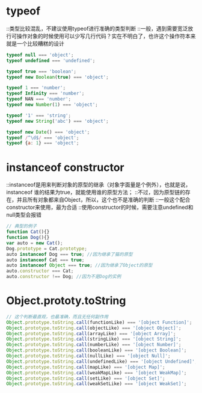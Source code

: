 
# typeof
::类型比较混乱，不建议使用typeof进行准确的类型判断
::一般，遇到需要宽泛放行可操作对象的时候使用可以少写几行代码？实在不明白了，也许这个操作符本来就是一个比较糟糕的设计
``` js
typeof null === 'object';
typeof undefined === 'undefined';

typeof true === 'boolean';
typeof new Boolean(true) === 'object'; 

typeof 1 === 'number';
typeof Infinity === 'number';
typeof NAN === 'number';
typeof new Number(1) === 'object'; 

typeof '1' === 'string';
typeof new String('abc') === 'object';

typeof new Date() === 'object';
typeof /^\d$/ === 'object';
typeof {a: 1} === 'object';
```



# instanceof constructor
::instanceof是用来判断对象的原型的继承（对象字面量是个例外），也就是说，instanceof 谁的结果为true，就能使用谁的原型方法；
::不过，因为原型链的存在，并且所有对象都来自Object，所以，这个也不是准确的判断
::一般这个配合constructor来使用，最为合适
::使用constructor的时候，需要注意undefined和null类型会报错
``` js
// 典型的例子
function Cat(){}
function Dog(){}
var auto = new Cat();
Dog.prototype = Cat.prototype;
auto instanceof Dog === true; //因为继承了猫的原型
auto instanceof Cat === true;
auto instanceof Object === true; //因为继承了Object的原型
auto.constructor === Cat;
auto.constructor !== Dog; //因为不是Dog的实例
```


# Object.prototy.toString
``` js
// 这个判断最直观，也最准确，而且无任何副作用
Object.prototype.toString.call(functionLike) === '[object Function]';
Object.prototype.toString.call(objectLike) === '[object Object]';
Object.prototype.toString.call(arrayLike) === '[object Array]';            
Object.prototype.toString.call(stringLike) === '[object String]';         
Object.prototype.toString.call(numberLike) === '[object Number]';           
Object.prototype.toString.call(booleanLike) === '[object Boolean]';     
Object.prototype.toString.call(nullLike) === '[object Null]';          
Object.prototype.toString.call(undefinedLike) === '[object Undefined]';
Object.prototype.toString.call(mapLike) === '[object Map]';
Object.prototype.toString.call(weakMapLike) === '[object WeakMap]';
Object.prototype.toString.call(setLike) === '[object Set]';
Object.prototype.toString.call(weakSetLike) === '[object WeakSet]';
```